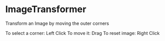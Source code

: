 # ImageTransformer
Transform an Image by moving the outer corners

To select a corner: Left Click
To move it: Drag
To reset image: Right Click